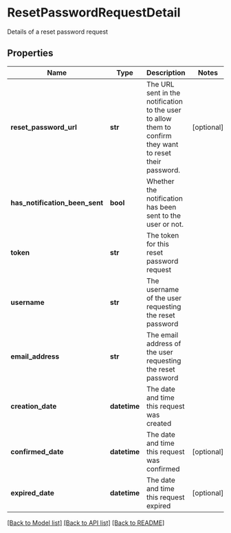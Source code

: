# ResetPasswordRequestDetail

Details of a reset password request

## Properties
Name | Type | Description | Notes
------------ | ------------- | ------------- | -------------
**reset_password_url** | **str** | The URL sent in the notification to the user to allow them to confirm they want to reset their password. | [optional] 
**has_notification_been_sent** | **bool** | Whether the notification has been sent to the user or not. | 
**token** | **str** | The token for this reset password request | 
**username** | **str** | The username of the user requesting the reset password | 
**email_address** | **str** | The email address of the user requesting the reset password | 
**creation_date** | **datetime** | The date and time this request was created | 
**confirmed_date** | **datetime** | The date and time this request was confirmed | [optional] 
**expired_date** | **datetime** | The date and time this request expired | [optional] 

[[Back to Model list]](../README.md#documentation-for-models) [[Back to API list]](../README.md#documentation-for-api-endpoints) [[Back to README]](../README.md)


